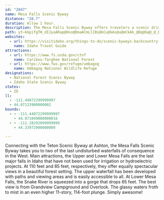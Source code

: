 ```yaml
---
id: "2047"
name: Mesa Falls Scenic Byway
distance: "28.7"
duration: Allow 1 hour.
description: The Mesa Falls Scenic Byway offers travelers a scenic drive along the Falls River and past Upper and Lower Mesa Falls.
path: yt~kGpifgTH_dIJyaARap@Hso@DmaACmL[{Bs@kCu@kAs@u@mCkAk_@Dq@Gq@_@_DkC{kA}pAiB_BcBy@eBYyTE_^RgIg@mC]iDk@aBy@yBiCk@eAwBeHyA_Cu@a@mE_A}Bu@s@y@q@oAg@aBUaBiAmOi@sC}@{CaAkBo@y@cLwLu@kAeA_CiAgGsAgJImAIyFSsAg@mAm@s@eImHeFkDgBgBiA{A}E_IiByD}CcIuAgCiBwBsByAyAm@wBMqFz@iGmAwHgBiS_EsBm@cAk@_A_A_AyAi@sAc@_B_@gCIkA?sBHeAd@wCx@yCLkAFqACmAU{Aw@yC}AgFcAyB{@eAgCyBu@mAw@kBQy@iAaGs@sAiA_AsGeCmA{@y@cAi@mAyB{Is@_CeAsAsCaCgBmBoAkDo@{@mFyBaByA{@_BmBaFyBgDu@_Bm@qBu@m@uAg@}AQcBBi@HoH|DeGnHi@Ri@FqBO{@m@yCeEm@e@o@W_@Ce@FcAp@s@t@e@jAeEnRgBnGkAjCmIhPoB|Hc@hA_Az@oAp@mDfAiAx@iCjDgDzDs@rAgChKqBxDm@p@yBxA{o@zf@}BrC_A~A{F`MyCrEu@z@aCvAaBx@eErA{LpCsk@pOgVxIu@f@gAtAkBlE_@h@_AfAaB|@mj@|JuAf@iA|@sAdBe@x@k@xAeeA~cD}ZpaAe@lAgBrCmTd\uDrEgsDrtCcBdAmAl@id@tL}NrD}WzDmB|@o@^aAfAcLtP}AdBof@fc@wA~@iAd@y@NeBJia@P_g@{CsB`@qG`DsDrA{]`JcDj@yAFm@A}AY{Ae@cAg@cBeAsGaFsAq@y@S_BMwKWqAMcA_@yEgCiCq@iQk@_NUcBRmBx@mA`AcBpB}@fBo@lBsNjh@o^lpA{AvEi@bAyAfBk@f@kXrM}ElC}AfAyC\yAE}V_DwF_AyBq@mWuL]Ge@Pe@`@
websites:
  - url: https://visitidaho.org/things-to-do/scenic-byways-backcountry-drives/mesa-falls-scenic-byway/
    name: Idaho Travel Guide
attractions:
  - url: https://www.fs.usda.gov/ctnf
    name: Caribou-Targhee National Forest
  - url: https://www.fws.gov/refuge/umbagog
    name: Umbagog National Wildlife Refuge
designations:
  - National Forest Scenic Byway
  - Idaho State Scenic Byway
states:
  - ID
ll:
  - -111.44872299999997
  - 44.07133900000002
bounds:
  - - -111.44872299999997
    - 44.071049000000016
  - - -111.28292099999999
    - 44.33972900000009

---
```


Connecting with the Teton Scenic Byway at Ashton, the Mesa Falls Scenic Byway takes you to two of the last undisturbed waterfalls of consequence in the West. Main attractions, the Upper and Lower Mesa Falls are the last major falls in Idaho that have not been used for irrigation or hydroelectric projects. At 110 feet and 85 feet, respectively, they offer equally spectacular views in a beautiful forest setting. The upper waterfall has been developed with paths and viewing areas and is easily accessible to all. At Lower Mesa Falls, the Snake River is squeezed into a gorge that drops 65 feet. The best view is from Grandview Campground and Overlook. The glassy waters froth to mist in an even higher 11-story, 114-foot plunge. Simply awesome!
